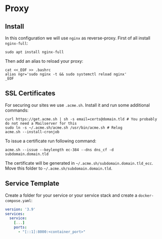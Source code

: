 # Proxy

## Install

In this configuration we will use `nginx` as reverse-proxy. First of all install
`nginx-full`:

```shell
sudo apt install nginx-full
```

Then add an alias to reload your proxy:

```shell
cat <<_EOF >> .bashrc
alias ngr='sudo nginx -t && sudo systemctl reload nginx'
_EOF
```

## SSL Certificates

For securing our sites we use `.acme.sh`. Install it and run some additional commands:

```shell
curl https://get.acme.sh | sh -s email=certs@domain.tld # You probably do not need a Mailserver for this
sudo ln -s ~/.acme.sh/acme.sh /usr/bin/acme.sh # Relog
acme.sh --install-cronjob
```

To issue a certificate run following command:

```shell
acme.sh --issue --keylength ec-384 --dns dns_cf -d subdomain.domain.tld
```

The certificate will be generated in `~/.acme.sh/subdomain.domain.tld_ecc`. Move this folder to
`~/.acme.sh/subdomain.domain.tld`.

## Service Template

Create a folder for your service or your service stack and create a `docker-compose.yaml`:

```yaml
version: '3.9'
services:
  service:
    [...]
    ports:
      - "[::1]:8000:<container_port>"
```